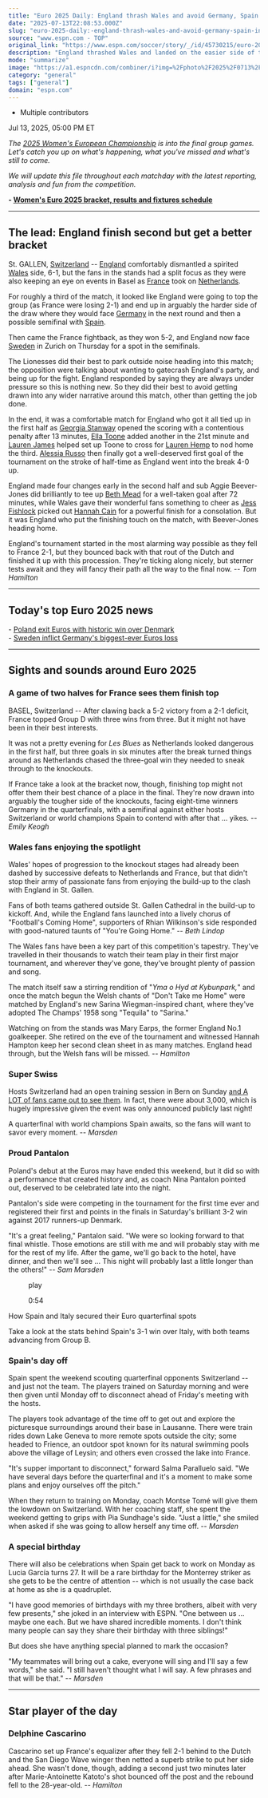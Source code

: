 ```yaml
---
title: "Euro 2025 Daily: England thrash Wales and avoid Germany, Spain in bracket"
date: "2025-07-13T22:08:53.000Z"
slug: "euro-2025-daily:-england-thrash-wales-and-avoid-germany-spain-in-bracket"
source: "www.espn.com - TOP"
original_link: "https://www.espn.com/soccer/story/_/id/45730215/euro-2025-daily-england-thrash-wales-avoid-germany-spain-bracket"
description: "England thrashed Wales and landed on the easier side of the bracket, as France topped Group D. Here's everything you need to know about Euro 2025 action."
mode: "summarize"
image: "https://a1.espncdn.com/combiner/i?img=%2Fphoto%2F2025%2F0713%2Fr1518646_1296x729_16%2D9.jpg"
category: "general"
tags: ["general"]
domain: "espn.com"
---
```

<div id="readability-page-1" class="page"><div><div><ul><li><p>Multiple contributors</p></li></ul><p><span>Jul 13, 2025, 05:00 PM ET</span></p></div><p><em>T</em><em>he <a href="https://preview.espn.com/soccer/league/_/name/uefa.weuro">2025 Women's European Championship</a> is into the final group games. Let's catch you up on what's happening, what you've missed and what's still to come.</em></p><p><em>We will update this file throughout each matchday with the latest reporting, analysis and fun from the competition.</em></p><p><strong>- <a href="https://preview.espn.com/soccer/story/_/id/44614054/women-euro-2025-fixtures-results-schedule-bracket">Women's Euro 2025 bracket, results and fixtures schedule</a></strong></p><hr><h2>The lead: England finish second but get a better bracket</h2><p>St. GALLEN, <a data-clubhouse-guid="6d0fbee2-00e0-ed33-b5c7-32fd32a9418a" href="https://www.espn.com/soccer/team?id=17641">Switzerland</a> -- <a href="https://www.espn.com/soccer/team?id=5159" target="_blank">England</a> comfortably dismantled a spirited <a data-clubhouse-guid="11f4f7ba-8557-3081-99e4-8163a2599820" href="https://www.espn.com/soccer/team?id=12634">Wales</a> side, 6-1, but the fans in the stands had a split focus as they were also keeping an eye on events in Basel as <a data-clubhouse-guid="b58fe5b5-8b20-f8ea-3330-43c222675ea8" href="https://www.espn.com/soccer/team?id=2755">France</a> took on <a data-clubhouse-guid="0a0c383a-529d-d9ee-1a31-cf53c70954ce" href="https://www.espn.com/soccer/team?id=7151">Netherlands</a>.</p><p>For roughly a third of the match, it looked like England were going to top the group (as France were losing 2-1) and end up in arguably the harder side of the draw where they would face <a data-clubhouse-guid="3002cdb6-4d2f-4a63-fb74-f789fa9067fb" href="https://www.espn.com/soccer/team?id=2756">Germany</a> in the next round and then a possible semifinal with <a data-clubhouse-guid="b40064c7-ecaa-338f-74a8-a3eb43071ec3" href="https://www.espn.com/soccer/team?id=17640">Spain</a>.</p><p>Then came the France fightback, as they won 5-2, and England now face <a data-clubhouse-guid="bbcbd33c-6b7a-5014-8fb5-fa60cd55a021" href="https://www.espn.com/soccer/team?id=2764">Sweden</a> in Zurich on Thursday for a spot in the semifinals.</p><p>The Lionesses did their best to park outside noise heading into this match; the opposition were talking about wanting to gatecrash England's party, and being up for the fight. England responded by saying they are always under pressure so this is nothing new. So they did their best to avoid getting drawn into any wider narrative around this match, other than getting the job done.</p><p>In the end, it was a comfortable match for England who got it all tied up in the first half as <a data-player-guid="32f16557-2aaf-d557-001f-3897d919a1ee" href="https://www.espn.com/soccer/player/_/id/271567/georgia-stanway">Georgia Stanway</a> opened the scoring with a contentious penalty after 13 minutes, <a data-player-guid="efd20490-4807-6afa-7e4e-14e7a7fd3c2d" href="https://www.espn.com/soccer/player/_/id/294255/ella-toone">Ella Toone</a> added another in the 21st minute and <a data-player-guid="2e9eabcb-2aaf-154d-486a-3625da84c2e7" href="https://www.espn.com/soccer/player/_/id/294253/lauren-james">Lauren James</a> helped set up Toone to cross for <a data-player-guid="a41bb748-b65d-053a-874b-be6b98d28565" href="https://www.espn.com/soccer/player/_/id/296873/lauren-hemp">Lauren Hemp</a> to nod home the third. <a data-player-guid="4d853184-f7e7-36a9-a3bd-a56637c20fb8" href="https://www.espn.com/soccer/player/_/id/263683/alessia-russo">Alessia Russo</a> then finally got a well-deserved first goal of the tournament on the stroke of half-time as England went into the break 4-0 up.</p><p>England made four changes early in the second half and sub Aggie Beever-Jones did brilliantly to tee up <a data-player-guid="348ee9c9-af25-0141-b343-56abc96fdbf7" href="https://www.espn.com/soccer/player/_/id/280982/beth-mead">Beth Mead</a> for a well-taken goal after 72 minutes, while Wales gave their wonderful fans something to cheer as <a data-player-guid="32a24afd-c7f6-c868-dcc9-96eb922205b7" href="https://www.espn.com/soccer/player/_/id/259621/jess-fishlock">Jess Fishlock</a> picked out <a data-player-guid="51ce8d79-bc21-3354-a48c-09d068421709" href="https://www.espn.com/soccer/player/_/id/323496/hannah-cain">Hannah Cain</a> for a powerful finish for a consolation. But it was England who put the finishing touch on the match, with Beever-Jones heading home.</p><p>England's tournament started in the most alarming way possible as they fell to France 2-1, but they bounced back with that rout of the Dutch and finished it up with this procession. They're ticking along nicely, but sterner tests await and they will fancy their path all the way to the final now. -- <em>Tom Hamilton</em></p><hr><h2>Today's top Euro 2025 news</h2><p>- <a href="https://www.espn.com/soccer/report/_/gameId/725216" target="_blank">Poland exit Euros with historic win over Denmark</a><br>
- <a href="https://www.espn.com/soccer/report/_/gameId/725217" target="_blank">Sweden inflict Germany's biggest-ever Euros loss</a></p><hr><h2>Sights and sounds around Euro 2025</h2><h3>A game of two halves for France sees them finish top</h3><p>BASEL, Switzerland -- After clawing back a 5-2 victory from a 2-1 deficit, France topped Group D with three wins from three. But it might not have been in their best interests.</p><p>It was not a pretty evening for <em>Les Blues </em>as Netherlands looked dangerous in the first half, but three goals in six minutes after the break turned things around as Netherlands chased the three-goal win they needed to sneak through to the knockouts.</p><p>If France take a look at the bracket now, though, finishing top might not offer them their best chance of a place in the final. They're now drawn into arguably the tougher side of the knockouts, facing eight-time winners Germany in the quarterfinals, with a semifinal against either hosts Switzerland or world champions Spain to contend with after that ... yikes. -- <em>Emily Keogh</em></p><h3>Wales fans enjoying the spotlight</h3><p>Wales' hopes of progression to the knockout stages had already been dashed by successive defeats to Netherlands and France, but that didn't stop their army of passionate fans from enjoying the build-up to the clash with England in St. Gallen.</p><p>Fans of both teams gathered outside St. Gallen Cathedral in the build-up to kickoff. And, while the England fans launched into a lively chorus of "Football's Coming Home", supporters of Rhian Wilkinson's side responded with good-natured taunts of "You're Going Home." -- <em>Beth Lindop</em></p><p>The Wales fans have been a key part of this competition's tapestry. They've travelled in their thousands to watch their team play in their first major tournament, and wherever they've gone, they've brought plenty of passion and song.</p><p>The match itself saw a stirring rendition of "<em>Yma o Hyd at Kybunpark,</em>" and once the match begun the Welsh chants of "Don't Take me Home" were matched by England's new Sarina Wiegman-inspired chant, where they've adopted The Champs' 1958 song "Tequila" to "Sarina."</p><p>Watching on from the stands was Mary Earps, the former England No.1 goalkeeper. She retired on the eve of the tournament and witnessed Hannah Hampton keep her second clean sheet in as many matches. England head through, but the Welsh fans will be missed. -- <em>Hamilton</em></p><h3>Super Swiss</h3><p>Hosts Switzerland had an open training session in Bern on Sunday <a href="https://www.blick.ch/sport/fussball/frauen-fussball/frauen-nati/die-news-zur-nati-im-ticker-wieso-traegt-vallotto-beim-einmarsch-eine-kamera-id20977372.html" target="_blank">and A LOT of fans came out to see them</a>. In fact, there were about 3,000, which is hugely impressive given the event was only announced publicly last night!</p><p>A quarterfinal with world champions Spain awaits, so the fans will want to savor every moment. -- <em>Marsden</em></p><h3>Proud Pantalon</h3><p>Poland's debut at the Euros may have ended this weekend, but it did so with a performance that created history and, as coach Nina Pantalon pointed out, deserved to be celebrated late into the night.</p><p>Pantalon's side were competing in the tournament for the first time ever and registered their first and points in the finals in Saturday's brilliant 3-2 win against 2017 runners-up Denmark.</p><p>"It's a great feeling," Pantalon said. "We were so looking forward to that final whistle. Those emotions are still with me and will probably stay with me for the rest of my life. After the game, we'll go back to the hotel, have dinner, and then we'll see ... This night will probably last a little longer than the others!" -- <em>Sam Marsden</em></p><div data-behavior="video_scroll"><figure data-video="watch,640,360,45719352" data-cerebro-id="68718388c0cf9d49642ec945" data-title="How Spain and Italy secured their Euro quarterfinal spots" data-source="espn"><picture><source data-srcset="https://a4.espncdn.com/combiner/i?img=%2Fmedia%2Fmotion%2F2025%2F0711%2Fdm_250711_COM_SOC_T2V_Analysis_How_Spain_and_Italy_secured_their_Euro_quarterfinal_spotss_20250710_GLOBAL%2Fdm_250711_COM_SOC_T2V_Analysis_How_Spain_and_Italy_secured_their_Euro_quarterfinal_spotss_20250710_GLOBAL.jpg&amp;w=640&amp;h=360&amp;cquality=80&amp;format=jpg" media="(min-width: 376px)"><source data-srcset="https://a4.espncdn.com/combiner/i?img=%2Fmedia%2Fmotion%2F2025%2F0711%2Fdm_250711_COM_SOC_T2V_Analysis_How_Spain_and_Italy_secured_their_Euro_quarterfinal_spotss_20250710_GLOBAL%2Fdm_250711_COM_SOC_T2V_Analysis_How_Spain_and_Italy_secured_their_Euro_quarterfinal_spotss_20250710_GLOBAL.jpg&amp;w=335&amp;cquality=80, https://a4.espncdn.com/combiner/i?img=%2Fmedia%2Fmotion%2F2025%2F0711%2Fdm_250711_COM_SOC_T2V_Analysis_How_Spain_and_Italy_secured_their_Euro_quarterfinal_spotss_20250710_GLOBAL%2Fdm_250711_COM_SOC_T2V_Analysis_How_Spain_and_Italy_secured_their_Euro_quarterfinal_spotss_20250710_GLOBAL.jpg&amp;w=670&amp;cquality=40&amp;format=jpg 2x" media="(max-width: 375px)"></picture><span data-id="45719352">play</span><figcaption><p>0:54</p></figcaption></figure><div><p>How Spain and Italy secured their Euro quarterfinal spots</p><p>Take a look at the stats behind Spain's 3-1 win over Italy, with both teams advancing from Group B.</p></div></div><h3>Spain's day off</h3><p>Spain spent the weekend scouting quarterfinal opponents Switzerland -- and just not the team. The players trained on Saturday morning and were then given until Monday off to disconnect ahead of Friday's meeting with the hosts.</p><p>The players took advantage of the time off to get out and explore the picturesque surroundings around their base in Lausanne. There were train rides down Lake Geneva to more remote spots outside the city; some headed to Frience, an outdoor spot known for its natural swimming pools above the village of Leysin; and others even crossed the lake into France.</p><p>"It's supper important to disconnect," forward Salma Paralluelo said. "We have several days before the quarterfinal and it's a moment to make some plans and enjoy ourselves off the pitch."</p><p>When they return to training on Monday, coach Montse Tomé will give them the lowdown on Switzerland. With her coaching staff, she spent the weekend getting to grips with Pia Sundhage's side. "Just a little," she smiled when asked if she was going to allow herself any time off. -- <em>Marsden</em></p><h3>A special birthday</h3><p>There will also be celebrations when Spain get back to work on Monday as Lucia García turns 27. It will be a rare birthday for the Monterrey striker as she gets to be the centre of attention -- which is not usually the case back at home as she is a quadruplet.</p><p>"I have good memories of birthdays with my three brothers, albeit with very few presents," she joked in an interview with ESPN. "One between us ... maybe one each. But we have shared incredible moments. I don't think many people can say they share their birthday with three siblings!"</p><p>But does she have anything special planned to mark the occasion?</p><p>"My teammates will bring out a cake, everyone will sing and I'll say a few words," she said. "I still haven't thought what I will say. A few phrases and that will be that." -- <em>Marsden</em></p><hr><h2>Star player of the day</h2><h3>Delphine Cascarino</h3><p>Cascarino set up France's equalizer after they fell 2-1 behind to the Dutch and the San Diego Wave winger then netted a superb strike to put her side ahead. She wasn't done, though, adding a second just two minutes later after Marie-Antoinette Katoto's shot bounced off the post and the rebound fell to the 28-year-old. -- <em>Hamilton</em></p>
</div></div>
